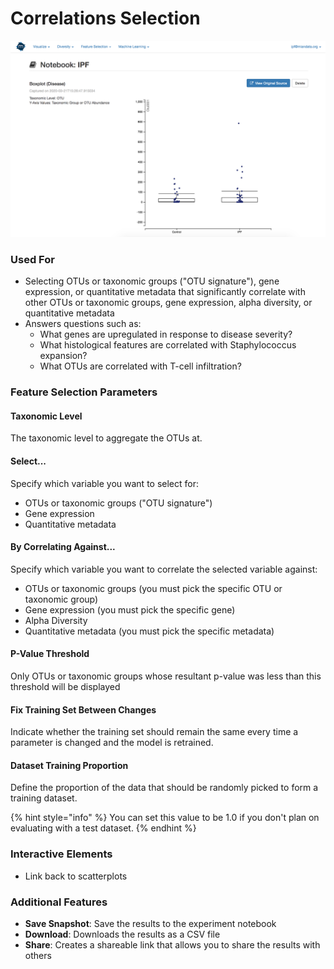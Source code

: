 # Correlations Selection

![](.gitbook/assets/image%20%283%29.png)



### Used For

* Selecting OTUs or taxonomic groups \("OTU signature"\), gene expression, or quantitative metadata that significantly correlate with other OTUs or taxonomic groups, gene expression, alpha diversity, or quantitative metadata
* Answers questions such as:
  * What genes are upregulated in response to disease severity?
  * What histological features are correlated with Staphylococcus expansion?
  * What OTUs are correlated with T-cell infiltration?

### Feature Selection Parameters

#### Taxonomic Level

The taxonomic level to aggregate the OTUs at. 

#### Select...

Specify which variable you want to select for:

* OTUs or taxonomic groups \("OTU signature"\)
* Gene expression
* Quantitative metadata

#### By Correlating Against...

Specify which variable you want to correlate the selected variable against:

* OTUs or taxonomic groups \(you must pick the specific OTU or taxonomic group\)
* Gene expression \(you must pick the specific gene\)
* Alpha Diversity
* Quantitative metadata \(you must pick the specific metadata\)

#### P-Value Threshold

Only OTUs or taxonomic groups whose resultant p-value was less than this threshold will be displayed

#### Fix Training Set Between Changes

Indicate whether the training set should remain the same every time a parameter is changed and the model is retrained.

#### Dataset Training Proportion

Define the proportion of the data that should be randomly picked to form a training dataset. 

{% hint style="info" %}
You can set this value to be 1.0 if you don't plan on evaluating with a test dataset.
{% endhint %}

#### 

### Interactive Elements

* Link back to scatterplots

### Additional Features

* **Save Snapshot**: Save the results to the experiment notebook
* **Download**: Downloads the results as a CSV file
* **Share**: Creates a shareable link that allows you to share the results with others

